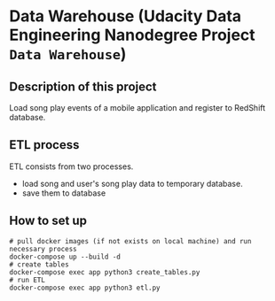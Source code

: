# Data Warehouse (Udacity Data Engineering Nanodegree Project `Data Warehouse`)

## Description of this project
Load song play events of a mobile application and register to RedShift database.

## ETL process
ETL consists from two processes.

- load song and user's song play data to temporary database.
- save them to database

## How to set up

```shell
# pull docker images (if not exists on local machine) and run necessary process
docker-compose up --build -d
# create tables
docker-compose exec app python3 create_tables.py
# run ETL
docker-compose exec app python3 etl.py
```
